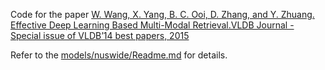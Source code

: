 Code for the paper [W. Wang, X. Yang, B. C. Ooi, D. Zhang, and Y. Zhuang. Effective Deep Learning Based Multi-Modal Retrieval.VLDB Journal - Special issue of VLDB’14 best papers, 2015](http://link.springer.com/article/10.1007/s00778-015-0391-4?wt_mc=email.event.1.SEM.ArticleAuthorOnlineFirst)

Refer to the [models/nuswide/Readme.md](models/nuswide/Readme.md) for details.